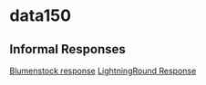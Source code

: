 # data150
## Informal Responses 

[Blumenstock response](https://rhrishik02.github.io/data150/blumenstock.html) 
[LightningRound Response](https://rhrishik02.github.io/data150/LightningRound.html)

